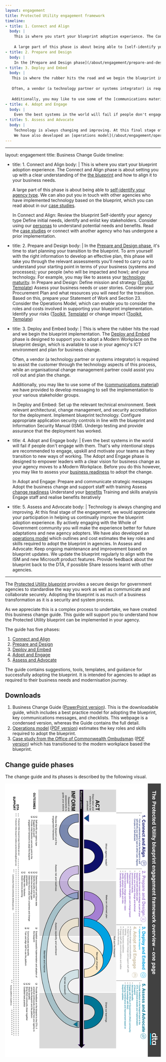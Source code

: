 ```yaml
---
layout: engagement
title: Protected Utility engagement framework
timeline:
- title: 1. Connect and Align
  body: | 
    This is where you start your blueprint adoption experience. The Connect and Align phase is about setting you up with a clear understanding of the [the blueprint](/blueprint/index.html) and how to align it to your business needs.
    
    A large part of this phase is about being able to [self-identify your agency type](/about/engagement/#). We can also put you in touch with other agencies who have implemented technology based on the blueprint, which you can read about in our [case studies](/about/engagement/case-studies.html). 
- title: 2. Prepare and Design
  body: | 
    In the [Prepare and Design phase](/about/engagement/prepare-and-design.html), it's time to start planning your transition to the blueprint. To arm yourself with the right information to develop an effective plan, this phase will take you through the relevant assessments you'll need to carry out to understand your starting point in terms of your business (systems and processes); your people (who will be impacted and how); and your technology. For example, you may like to assess your [technology maturity](/assets/files/pdf/dta-technology-maturity-assessment-toolkit.pdf) or business strategy.
- title: 3. Deploy and Embed
  body: | 
   This is where the rubber hits the road and we begin the blueprint implementation. The [Deploy and Embed](/about/engagement/deploy-and-embed.html) phase is designed to support you to adopt a Modern Workplace on the blueprint design, which is available to use in your agency's ICT environment and plan for business change.
   
   Often, a vendor (a technology partner or systems integrator) is required to assist the customer through the technology aspects of this process, while an organisational change management partner could assist you roll out and plan the change. 
   
   Additionally, you may like to use some of the [communications material](/about/engagement/key-messaging.html) we have provided to develop messaging to sell the implementation to your various stakeholder groups.  
- title: 4. Adopt and Engage
  body: | 
    Even the best systems in the world will fail if people don't engage with them. That's why intentional steps are recommended to engage, upskill and motivate your teams as they transition to new ways of working. The Adopt and Engage phase is designed to empower leaders with a clear vision for business change as your agency moves to a Modern Workplace. Before you do this however, you may like to assess your [business readiness](/assets/files/pdf/dta-business-readiness-assessment-toolkit.pdf) to adopt the change. 
- title: 5. Assess and Advocate
  body: | 
    Technology is always changing and improving. At this final stage of the engagement, we would appreciate your participation in helping us continually improve the blueprint adoption experience. By actively engaging with the Whole of Government community, sharing your learnings on the Community Portal, and participating in evaluation of the blueprint, you will make the experience better for future adaptations and new agency adopters. 
    We have also developed an [operations model](/about/engagement/operations-model.html) which outlines and cost estimates the key roles and skills required to adopt the blueprint in agencies. 
---
```


---
layout: engagement
title: Business Change Guide
timeline:
- title: 1. Connect and Align
  body: | 
    This is where you start your blueprint adoption experience. The Connect and Align phase is about setting you up with a clear understanding of the [the blueprint](/blueprint/index.html) and how to align it to your business needs.
    
    A large part of this phase is about being able to [self-identify your agency type](/about/engagement/#). We can also put you in touch with other agencies who have implemented technology based on the blueprint, which you can read about in our [case studies](/about/engagement/case-studies.html). 
    
    In Connect and Align: 
Review the blueprint
Self-identify your agency type
Define initial needs, identify and enlist key stakeholders. Consider using our [personas](/about/engagement/personas.html) to understand potential needs and benefits. 
Read the [case studies](/about/engagement/case-studies.html) or connect with another agency who has undergone a prior implementation.
- title: 2. Prepare and Design
  body: | 
    In the [Prepare and Design phase](/about/engagement/prepare-and-design.html), it's time to start planning your transition to the blueprint. To arm yourself with the right information to develop an effective plan, this phase will take you through the relevant assessments you'll need to carry out to understand your starting point in terms of your business (systems and processes); your people (who will be impacted and how); and your technology. For example, you may like to assess your [technology maturity](/assets/files/pdf/dta-technology-maturity-assessment-toolkit.pdf).
    In Prepare and Design:
Define mission and strategy ([Toolkit](/assets/files/pdf/dta-strategy-analysis-toolkit.pdf), [Template](/assets/files/xls/dta-strategy-analysis.xlsx))
Assess your business needs or user stories.
Consider your Procurement Plan and what resources you will need for the transition. Based on this, prepare your Statement of Work and Section 23.
Consider the Operations Model, which can enable you to consider the roles and costs involved in supporting your blueprint implementation.
Identify your risks ([Toolkit](/assets/files/pdf/dta-risk-assessment-toolkit.pdf), [Template](/assets/files/pdf/dta-risk-assessment.xlsx)) or change impact ([Toolkit](/assets/files/pdf/dta-change-impact-assessment-toolkit.pdf), [Template](/assets/files/pdf/dta-change-impact-assessment.xlsx))
- title: 3. Deploy and Embed
  body: | 
   This is where the rubber hits the road and we begin the blueprint implementation. The [Deploy and Embed](/about/engagement/deploy-and-embed.html) phase is designed to support you to adopt a Modern Workplace on the blueprint design, which is available to use in your agency's ICT environment and plan for business change.
   
   Often, a vendor (a technology partner or systems integrator) is required to assist the customer through the technology aspects of this process, while an organisational change management partner could assist you roll out and plan the change. 
   
   Additionally, you may like to use some of the ([communications material](/assets/files/ppt/dta-engagement-framework.pptx)) we have provided to develop messaging to sell the implementation to your various stakeholder groups.  
   
   In Deploy and Embed:
Set up the relevant technical environment.
Seek relevant architectural, change management, and security accreditation for the deployment.
Implement blueprint technology.
Configure appropriate application security controls in line with the blueprint and Information Security Manual (ISM). 
Undergo testing and provide assurance that the deployment has worked.
- title: 4. Adopt and Engage
  body: | 
    Even the best systems in the world will fail if people don't engage with them. That's why intentional steps are recommended to engage, upskill and motivate your teams as they transition to new ways of working. The Adopt and Engage phase is designed to empower leaders with a clear vision for business change as your agency moves to a Modern Workplace. Before you do this however, you may like to assess your [business readiness](/assets/files/pdf/dta-business-readiness-assessment-toolkit.pdf) to adopt the change. 
    
    In Adopt and Engage:
Prepare and communicate strategic messages
Adopt the business change and support staff with training
Assess [change readiness](/assets/files/pdf/dta-change-impact-assessment.xlsx)
Understand your [benefits](/assets/files/pdf/dta-benefits-assessment-toolkit.pdf)
Training and skills analysis
Engage staff and realise benefits iteratively
- title: 5. Assess and Advocate
  body: | 
    Technology is always changing and improving. At this final stage of the engagement, we would appreciate your participation in helping us continually improve the blueprint adoption experience. By actively engaging with the Whole of Government community you will make the experience better for future adaptations and new agency adopters. We have also developed an [operations model](/about/engagement/operations-model.html) which outlines and cost estimates the key roles and skills required to adopt the blueprint in agencies. 
    In Assess and Advocate: 
Keep ongoing maintenance and improvement based on blueprint updates. We update the blueprint regularly to align with the ISM and new Microsoft product features. 
Provide feedback about the blueprint back to the DTA, if possible
Share lessons learnt with other agencies.  
---

The [Protected Utility blueprint](/blueprint/index.html) provides a secure design for government agencies to standardise the way you work as well as communicate and collaborate securely. Adopting the blueprint is as much of a business transformation as it is a security and system process. 

As we appreciate this is a complex process to undertake, we have created this business change guide. This guide will support you to understand how the Protected Utility blueprint can be implemented in your agency. 

The guide has five phases: 

1. [Connect and Align](/about/engagement/#) 
2. [Prepare and Design](/about/engagement/#)
3. [Deploy and Embed](/about/engagement/#)
4. [Adopt and Engage](/about/engagement/#)
5. [Assess and Advocate](/about/engagement/#)

The guide contains suggestions, tools, templates, and guidance for successfully adopting the blueprint. It is intended for agencies to adapt as required to their business needs and modernisation journey.

## Downloads

1.	Business Change Guide ([PowerPoint version](/assets/files/ppt/dta-engagement-framework.pptx)). This is the downloadable guide, which includes a best practice model for adopting the blueprint, key communications messages, and checklists.  This webpage is a condensed version, whereas the Guide contains the full detail.  
2.	[Operations model](/about/engagement/operations-model.html) ([PDF version](/assets/files/pdf/dta-op-model-guide.pdf)) estimates the key roles and skills required to adopt the blueprint.
3. [Case study from the Office of Commonwealth Ombudsman](/about/engagement/case-studies.html) ([PDF version](/assets/files/pdf/dta-oco-case-study.pdf)) which has transitioned to the modern workplace based the blueprint.

## Change guide phases

The change guide and its phases is described by the following visual.

[![Engagement framework](/assets/images/engagement-framework-overview.png)](/assets/images/engagement-framework-overview.png)
